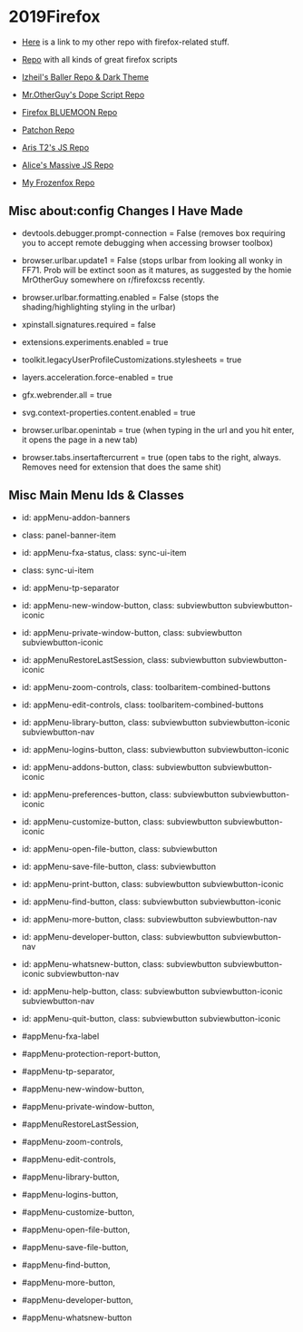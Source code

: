 # 2019Firefox

- [Here](https://github.com/tortious/userChrome.js-userChrome.css-Favorites/tree/master/2019Scripts) is a link to my other repo with firefox-related stuff.

- [Repo](https://github.com/dotiful/firefox-scripts) with all kinds of great firefox scripts 

- [Izheil's Baller Repo & Dark Theme](https://github.com/Izheil/Quantum-Nox-Firefox-Dark-Full-Theme)

- [Mr.OtherGuy's Dope Script Repo](https://github.com/MrOtherGuy/firefox-csshacks)

- [Firefox BLUEMOON Repo](https://github.com/GrosBourrin/FIREFOX-BLUE-MOON)

- [Patchon Repo](https://github.com/Patchonn/firefox-theme)

- [Aris T2's JS Repo](https://github.com/Aris-t2/CustomJSforFx)

- [Alice's Massive JS Repo](https://github.com/alice0775/userChrome.js)

- [My Frozenfox Repo](https://github.com/tortious/FrozenFox)

## Misc about:config Changes I Have Made

- devtools.debugger.prompt-connection = False (removes box requiring you to accept remote debugging when accessing browser toolbox)

- browser.urlbar.update1 = False (stops urlbar from looking all wonky in FF71. Prob  will be extinct soon as it matures, as suggested by the homie MrOtherGuy somewhere on r/firefoxcss recently. 

- browser.urlbar.formatting.enabled = False (stops the shading/highlighting styling in the urlbar)

- xpinstall.signatures.required = false

- extensions.experiments.enabled = true

- toolkit.legacyUserProfileCustomizations.stylesheets = true

- layers.acceleration.force-enabled = true

- gfx.webrender.all = true

- svg.context-properties.content.enabled = true

- browser.urlbar.openintab = true (when typing in the url and you hit enter, it opens the page in a new tab)

- browser.tabs.insertaftercurrent = true (open tabs to the right, always. Removes need for extension that does the same shit)


## Misc Main Menu Ids & Classes

- id: appMenu-addon-banners
- class: panel-banner-item 
- id: appMenu-fxa-status, class: sync-ui-item 
- class: sync-ui-item 
- id: appMenu-tp-separator
- id: appMenu-new-window-button, class: subviewbutton subviewbutton-iconic 
- id: appMenu-private-window-button, class: subviewbutton subviewbutton-iconic 
- id: appMenuRestoreLastSession, class: subviewbutton subviewbutton-iconic 

- id: appMenu-zoom-controls, class: toolbaritem-combined-buttons 

- id: appMenu-edit-controls, class: toolbaritem-combined-buttons 

- id: appMenu-library-button, class: subviewbutton subviewbutton-iconic subviewbutton-nav 
- id: appMenu-logins-button, class: subviewbutton subviewbutton-iconic 
- id: appMenu-addons-button, class: subviewbutton subviewbutton-iconic 
- id: appMenu-preferences-button, class: subviewbutton subviewbutton-iconic 
- id: appMenu-customize-button, class: subviewbutton subviewbutton-iconic 

- id: appMenu-open-file-button, class: subviewbutton 
- id: appMenu-save-file-button, class: subviewbutton 
- id: appMenu-print-button, class: subviewbutton subviewbutton-iconic 

- id: appMenu-find-button, class: subviewbutton subviewbutton-iconic 
- id: appMenu-more-button, class: subviewbutton subviewbutton-nav 
- id: appMenu-developer-button, class: subviewbutton subviewbutton-nav 
- id: appMenu-whatsnew-button, class: subviewbutton subviewbutton-iconic subviewbutton-nav 
- id: appMenu-help-button, class: subviewbutton subviewbutton-iconic subviewbutton-nav 

- id: appMenu-quit-button, class: subviewbutton subviewbutton-iconic

- #appMenu-fxa-label
- #appMenu-protection-report-button,
- #appMenu-tp-separator,
- #appMenu-new-window-button,
- #appMenu-private-window-button,
- #appMenuRestoreLastSession,
- #appMenu-zoom-controls,
- #appMenu-edit-controls,
- #appMenu-library-button,
- #appMenu-logins-button,
- #appMenu-customize-button,
- #appMenu-open-file-button,
- #appMenu-save-file-button,
- #appMenu-find-button,
- #appMenu-more-button,
- #appMenu-developer-button,
- #appMenu-whatsnew-button
